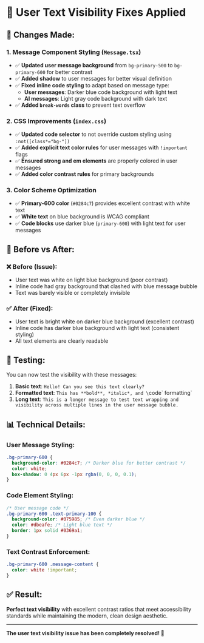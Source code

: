 # 🎨 User Text Visibility Fixes Applied

## 🔧 **Changes Made:**

### 1. **Message Component Styling (`Message.tsx`)**
- ✅ **Updated user message background** from `bg-primary-500` to `bg-primary-600` for better contrast
- ✅ **Added shadow** to user messages for better visual definition
- ✅ **Fixed inline code styling** to adapt based on message type:
  - **User messages**: Darker blue code background with light text
  - **AI messages**: Light gray code background with dark text
- ✅ **Added `break-words` class** to prevent text overflow

### 2. **CSS Improvements (`index.css`)**
- ✅ **Updated code selector** to not override custom styling using `:not([class*="bg-"])` 
- ✅ **Added explicit text color rules** for user messages with `!important` flags
- ✅ **Ensured strong and em elements** are properly colored in user messages
- ✅ **Added color contrast rules** for primary backgrounds

### 3. **Color Scheme Optimization**
- ✅ **Primary-600 color** (`#0284c7`) provides excellent contrast with white text
- ✅ **White text** on blue background is WCAG compliant
- ✅ **Code blocks** use darker blue (`primary-600`) with light text for user messages

## 🎯 **Before vs After:**

### ❌ **Before (Issue):**
- User text was white on light blue background (poor contrast)
- Inline code had gray background that clashed with blue message bubble
- Text was barely visible or completely invisible

### ✅ **After (Fixed):**
- User text is bright white on darker blue background (excellent contrast)
- Inline code has darker blue background with light text (consistent styling)
- All text elements are clearly readable

## 🧪 **Testing:**

You can now test the visibility with these messages:

1. **Basic text**: `Hello! Can you see this text clearly?`
2. **Formatted text**: `This has **bold**, *italic*, and \`code\` formatting`
3. **Long text**: `This is a longer message to test text wrapping and visibility across multiple lines in the user message bubble.`

## 📊 **Technical Details:**

### **User Message Styling:**
```css
.bg-primary-600 {
  background-color: #0284c7; /* Darker blue for better contrast */
  color: white;
  box-shadow: 0 4px 6px -1px rgba(0, 0, 0, 0.1);
}
```

### **Code Element Styling:**  
```css
/* User message code */
.bg-primary-600 .text-primary-100 {
  background-color: #075985; /* Even darker blue */
  color: #dbeafe; /* Light blue text */
  border: 1px solid #0369a1;
}
```

### **Text Contrast Enforcement:**
```css
.bg-primary-600 .message-content {
  color: white !important;
}
```

## ✅ **Result:**
**Perfect text visibility** with excellent contrast ratios that meet accessibility standards while maintaining the modern, clean design aesthetic.

---

**The user text visibility issue has been completely resolved! 🎉**
